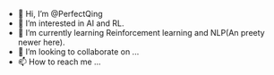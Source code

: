 - 👋 Hi, I’m @PerfectQing
- 👀 I’m interested in AI and RL.
- 🌱 I’m currently learning Reinforcement learning and NLP(An preety newer here).
- 💞️ I’m looking to collaborate on ...
- 📫 How to reach me ...

<!---
PerfectQing/PerfectQing is a ✨ special ✨ repository because its `README.md` (this file) appears on your GitHub profile.
You can click the Preview link to take a look at your changes.
--->
